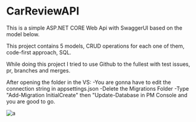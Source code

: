 # CarReviewAPI

This is a simple ASP.NET CORE Web Api with SwaggerUI based on the model below.

This project contains 5 models, CRUD operations for each one of them, code-first approach, SQL.

While doing this project I tried to use Github to the fullest with test issues, pr, branches and merges.

After opening the folder in the VS:
-You are gonna have to edit the connection string in appsettings.json
-Delete the Migrations Folder
-Type "Add-Migration InitialCreate" then "Update-Database in PM Console
and you are good to go.

![a](https://github.com/3kutlu/CarReviewAPI/assets/67983129/9c27e71b-3906-4208-b1be-0f908480dc24)
  

